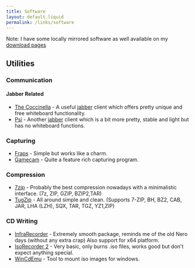 ```yaml
---
title: Software
layout: default.liquid
permalink: /links/software
---
```


Note: I have some locally mirrored software as well available on my [download pages](/dl/tools)

## Utilities
### Communication

#### Jabber Related

* [The Coccinella](http://coccinella.im) - A useful [jabber](http://www.jabber.org) client which offers pretty unique and free whiteboard functionality.
* [Psi](https://psi-im.org) - Another [jabber](http://www.jabber.org) client which is a bit more pretty, stable and light but has no whiteboard functions.

### Capturing
* [Fraps]() - Simple but works like a charm.
* [Gamecam]() - Quite a feature rich capturing program.

### Compression
* [7zip](http://www.7zip.org) - Probably the best compression nowadays with a minimalistic interface. (7z, ZIP, GZIP, BZIP2,TAR)
* [TugZip](http://www.tugzip.com) - All around simple and clean. (Supports 7-ZIP, BH, BZ2, CAB, JAR, LHA (LZH), SQX, TAR, TGZ, YZ1,ZIP)

### CD Writing
* [InfraRecorder](http://infrarecorder.org) - Extremely smooth package, reminds me of the old Nero days (without any extra crap) Also support for x64 platform.
* [IsoRecorder 2](http://isorecorder.alexfeinman.com) - Very basic, only burns .iso files, works good but don't expect anything special.
* [WinCdEmu](http://wincdemu.sysprogs.org) - Tool to mount iso images for windows.
